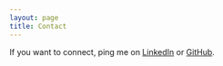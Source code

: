```yaml
---
layout: page
title: Contact
---
```



If you want to connect, ping me on <a href="https://www.linkedin.com/in/sokratis-papadopoulos/" target="_blank">LinkedIn</a> or <a href="https://github.com/spapadopoulos" target="_blank">GitHub</a>.


<!---
If you are having any problems, any questions or suggestions, feel free to [tweet at me](https://twitter.com/intent/tweet?text=%40paululele), or [file a GitHub issue](https://github.com/lenpaul/lagrange/issues/new)


<a href="{{ site.url }}/assets/img/dummy.pdf" target="_blank">here</a>

or [GitHub](https://github.com/spapadopoulos).


-->
